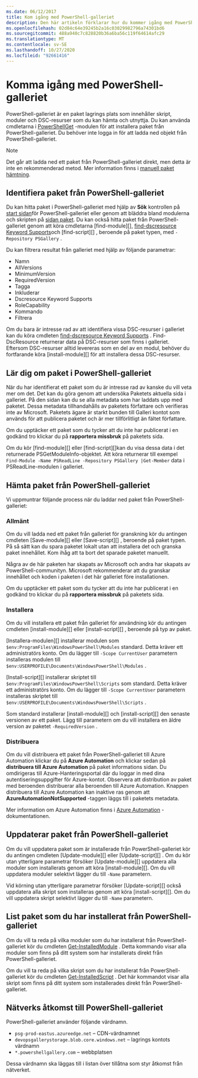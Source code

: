 ```yaml
---
ms.date: 06/12/2017
title: Kom igång med PowerShell-galleriet
description: Den här artikeln förklarar hur du kommer igång med PowerShell-galleriet och PowerShellGet-cmdletar
ms.openlocfilehash: 02d84c64e39245b2a16c03029982796a74301bd6
ms.sourcegitcommit: 488a940c7c828820b36a6ba56c119f64614afc29
ms.translationtype: MT
ms.contentlocale: sv-SE
ms.lasthandoff: 10/27/2020
ms.locfileid: "92661416"
---
```

# <a name="getting-started-with-the-powershell-gallery"></a>Komma igång med PowerShell-galleriet

PowerShell-galleriet är en paket lagrings plats som innehåller skript, moduler och DSC-resurser som du kan hämta och utnyttja. Du kan använda cmdletarna i [PowerShellGet](/powershell/module/powershellget) -modulen för att installera paket från PowerShell-galleriet. Du behöver inte logga in för att ladda ned objekt från PowerShell-galleriet.

> [!NOTE]
> Det går att ladda ned ett paket från PowerShell-galleriet direkt, men detta är inte en rekommenderad metod. Mer information finns i [manuell paket hämtning](how-to/working-with-packages/manual-download.md).

## <a name="discovering-packages-from-the-powershell-gallery"></a>Identifiera paket från PowerShell-galleriet

Du kan hitta paket i PowerShell-galleriet med hjälp av **Sök** kontrollen på [start sidan](https://www.powershellgallery.com)för PowerShell-galleriet eller genom att bläddra bland modulerna och skripten på [sidan paket](https://www.powershellgallery.com/packages). Du kan också hitta paket från PowerShell-galleriet genom att köra cmdletarna [find-module][], [find-dscresource Keyword Supports]och [find-script][] , beroende på paket typen, med `-Repository PSGallery` .

Du kan filtrera resultat från galleriet med hjälp av följande parametrar:

- Namn
- AllVersions
- MinimumVersion
- RequiredVersion
- Tagga
- Inkluderar
- Dscresource Keyword Supports
- RoleCapability
- Kommando
- Filtrera

Om du bara är intresse rad av att identifiera vissa DSC-resurser i galleriet kan du köra cmdleten [find-dscresource Keyword Supports][] . Find-DscResource returnerar data på DSC-resurser som finns i galleriet. Eftersom DSC-resurser alltid levereras som en del av en modul, behöver du fortfarande köra [install-module][] för att installera dessa DSC-resurser.

## <a name="learning-about-packages-in-the-powershell-gallery"></a>Lär dig om paket i PowerShell-galleriet

När du har identifierat ett paket som du är intresse rad av kanske du vill veta mer om det. Det kan du göra genom att undersöka Paketets aktuella sida i galleriet. På den sidan kan du se alla metadata som har laddats upp med paketet. Dessa metadata tillhandahålls av paketets författare och verifieras inte av Microsoft. Paketets ägare är starkt bunden till Galleri kontot som används för att publicera paketet och är mer tillförlitligt än fältet författare.

Om du upptäcker ett paket som du tycker att du inte har publicerat i en godkänd tro klickar du på **rapportera missbruk** på paketets sida.

Om du kör [find-module][] eller [find-script][]kan du visa dessa data i det returnerade PSGetModuleInfo-objektet. Att köra returnerar till exempel `Find-Module -Name PSReadLine -Repository PSGallery |Get-Member` data i PSReadLine-modulen i galleriet.

## <a name="downloading-packages-from-the-powershell-gallery"></a>Hämta paket från PowerShell-galleriet

Vi uppmuntrar följande process när du laddar ned paket från PowerShell-galleriet:

### <a name="inspect"></a>Allmänt

Om du vill ladda ned ett paket från galleriet för granskning kör du antingen cmdleten [Save-module][] eller [Save-script][] , beroende på paket typen. På så sätt kan du spara paketet lokalt utan att installera det och granska paket innehållet. Kom ihåg att ta bort det sparade paketet manuellt.

Några av de här paketen har skapats av Microsoft och andra har skapats av PowerShell-communityn. Microsoft rekommenderar att du granskar innehållet och koden i paketen i det här galleriet före installationen.

Om du upptäcker ett paket som du tycker att du inte har publicerat i en godkänd tro klickar du på **rapportera missbruk** på paketets sida.

### <a name="install"></a>Installera

Om du vill installera ett paket från galleriet för användning kör du antingen cmdleten [install-module][] eller [install-script][] , beroende på typ av paket.

[Installera-modulen][] installerar modulen som `$env:ProgramFiles\WindowsPowerShell\Modules` standard.
Detta kräver ett administratörs konto. Om du lägger till `-Scope CurrentUser` parametern installeras modulen till `$env:USERPROFILE\Documents\WindowsPowerShell\Modules` .

[Install-script][] installerar skriptet till `$env:ProgramFiles\WindowsPowerShell\Scripts` som standard.
Detta kräver ett administratörs konto. Om du lägger till `-Scope CurrentUser` parametern installeras skriptet till `$env:USERPROFILE\Documents\WindowsPowerShell\Scripts` .

Som standard installerar [install-module][] och [install-script][] den senaste versionen av ett paket. Lägg till parametern om du vill installera en äldre version av paketet `-RequiredVersion` .

### <a name="deploy"></a>Distribuera

Om du vill distribuera ett paket från PowerShell-galleriet till Azure Automation klickar du på **Azure Automation** och klickar sedan på **distribuera till Azure Automation** på paket informations sidan. Du omdirigeras till Azure-Hanteringsportal där du loggar in med dina autentiseringsuppgifter för Azure-kontot. Observera att distribution av paket med beroenden distribuerar alla beroenden till Azure Automation. Knappen distribuera till Azure Automation kan inaktive ras genom att **AzureAutomationNotSupported** -taggen läggs till i paketets metadata.

Mer information om Azure Automation finns i [Azure Automation](/azure/automation) -dokumentationen.

## <a name="updating-packages-from-the-powershell-gallery"></a>Uppdaterar paket från PowerShell-galleriet

Om du vill uppdatera paket som är installerade från PowerShell-galleriet kör du antingen cmdleten [Update-module][] eller [Update-script][] . Om du kör utan ytterligare parametrar försöker [Update-module][] uppdatera alla moduler som installerats genom att köra [install-module][]. Om du vill uppdatera moduler selektivt lägger du till `-Name` parametern.

Vid körning utan ytterligare parametrar försöker [Update-script][] också uppdatera alla skript som installeras genom att köra [install-script][]. Om du vill uppdatera skript selektivt lägger du till `-Name` parametern.

## <a name="list-packages-that-you-have-installed-from-the-powershell-gallery"></a>List paket som du har installerat från PowerShell-galleriet

Om du vill ta reda på vilka moduler som du har installerat från PowerShell-galleriet kör du cmdleten [Get-InstalledModule][] . Detta kommando visar alla moduler som finns på ditt system som har installerats direkt från PowerShell-galleriet.

Om du vill ta reda på vilka skript som du har installerat från PowerShell-galleriet kör du cmdleten [Get-InstalledScript][] . Det här kommandot visar alla skript som finns på ditt system som installerades direkt från PowerShell-galleriet.

## <a name="network-access-to-the-powershell-gallery"></a>Nätverks åtkomst till PowerShell-galleriet

PowerShell-galleriet använder följande värdnamn.

- `psg-prod-eastus.azureedge.net` – CDN-värdnamnet
- `devopsgallerystorage.blob.core.windows.net` – lagrings kontots värdnamn
- `*.powershellgallery.com` – webbplatsen

Dessa värdnamn ska läggas till i listan över tillåtna som styr åtkomst från nätverket.

[Find-Dscresource Keyword Supports]: /powershell/module/powershellget/Find-DscResource
[Sök-modul]: /powershell/module/powershellget/Find-Module
[Sök – skript]: /powershell/module/powershellget/Find-Script
[Get-InstalledModule]: /powershell/module/powershellget/Get-InstalledModule
[Get-InstalledScript]: /powershell/module/powershellget/Get-InstalledScript
[Installera-modul]: /powershell/module/powershellget/Install-Module
[Installera – skript]: /powershell/module/powershellget/Install-Script
[Publish-Module]: /powershell/module/powershellget/Publish-Module
[Publish-Script]: /powershell/module/powershellget/Publish-Script
[Register-PSRepository]: /powershell/module/powershellget/Register-Repository
[Spara-modul]: /powershell/module/powershellget/Save-Module
[Spara – skript]: /powershell/module/powershellget/Save-Script
[Update-modul]: /powershell/module/powershellget/Update-Module
[Uppdatera skript]: /powershell/module/powershellget/Update-Script
